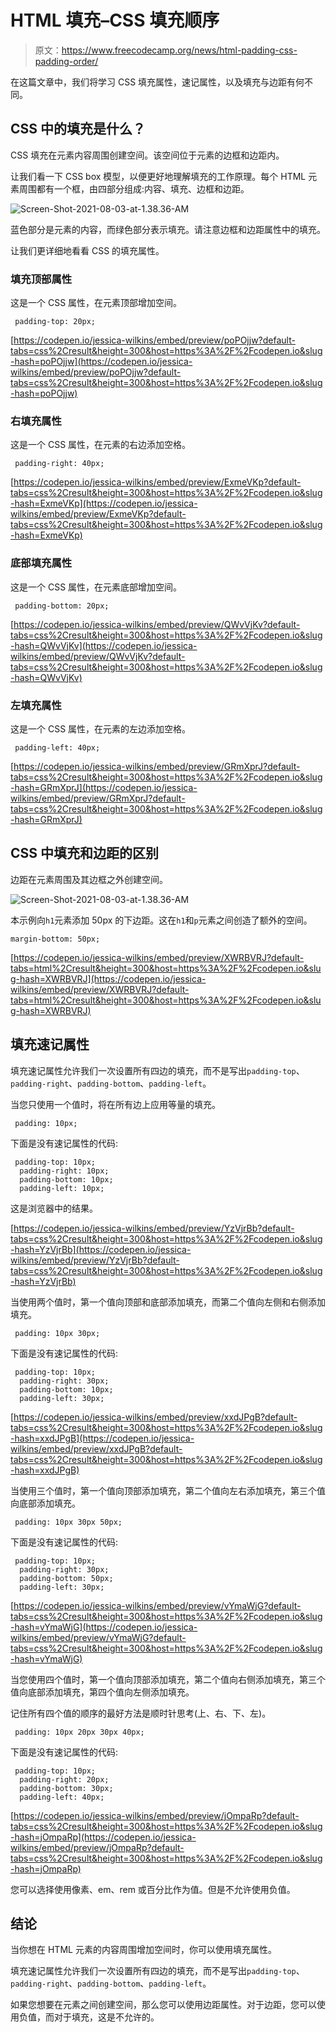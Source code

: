 # HTML 填充–CSS 填充顺序

> 原文：<https://www.freecodecamp.org/news/html-padding-css-padding-order/>

在这篇文章中，我们将学习 CSS 填充属性，速记属性，以及填充与边距有何不同。

## CSS 中的填充是什么？

CSS 填充在元素内容周围创建空间。该空间位于元素的边框和边距内。

让我们看一下 CSS box 模型，以便更好地理解填充的工作原理。每个 HTML 元素周围都有一个框，由四部分组成:内容、填充、边框和边距。

![Screen-Shot-2021-08-03-at-1.38.36-AM](img/b330e119d7d47e2b8a8742a6b940ede9.png)

蓝色部分是元素的内容，而绿色部分表示填充。请注意边框和边距属性中的填充。

让我们更详细地看看 CSS 的填充属性。

### 填充顶部属性

这是一个 CSS 属性，在元素顶部增加空间。

```
 padding-top: 20px;
```

[https://codepen.io/jessica-wilkins/embed/preview/poPOjjw?default-tabs=css%2Cresult&height=300&host=https%3A%2F%2Fcodepen.io&slug-hash=poPOjjw](https://codepen.io/jessica-wilkins/embed/preview/poPOjjw?default-tabs=css%2Cresult&height=300&host=https%3A%2F%2Fcodepen.io&slug-hash=poPOjjw)

### 右填充属性

这是一个 CSS 属性，在元素的右边添加空格。

```
 padding-right: 40px; 
```

[https://codepen.io/jessica-wilkins/embed/preview/ExmeVKp?default-tabs=css%2Cresult&height=300&host=https%3A%2F%2Fcodepen.io&slug-hash=ExmeVKp](https://codepen.io/jessica-wilkins/embed/preview/ExmeVKp?default-tabs=css%2Cresult&height=300&host=https%3A%2F%2Fcodepen.io&slug-hash=ExmeVKp)

### 底部填充属性

这是一个 CSS 属性，在元素底部增加空间。

```
 padding-bottom: 20px; 
```

[https://codepen.io/jessica-wilkins/embed/preview/QWvVjKv?default-tabs=css%2Cresult&height=300&host=https%3A%2F%2Fcodepen.io&slug-hash=QWvVjKv](https://codepen.io/jessica-wilkins/embed/preview/QWvVjKv?default-tabs=css%2Cresult&height=300&host=https%3A%2F%2Fcodepen.io&slug-hash=QWvVjKv)

### 左填充属性

这是一个 CSS 属性，在元素的左边添加空格。

```
 padding-left: 40px; 
```

[https://codepen.io/jessica-wilkins/embed/preview/GRmXprJ?default-tabs=css%2Cresult&height=300&host=https%3A%2F%2Fcodepen.io&slug-hash=GRmXprJ](https://codepen.io/jessica-wilkins/embed/preview/GRmXprJ?default-tabs=css%2Cresult&height=300&host=https%3A%2F%2Fcodepen.io&slug-hash=GRmXprJ)

## CSS 中填充和边距的区别

边距在元素周围及其边框之外创建空间。

![Screen-Shot-2021-08-03-at-1.38.36-AM](img/b330e119d7d47e2b8a8742a6b940ede9.png)

本示例向`h1`元素添加 50px 的下边距。这在`h1`和`p`元素之间创造了额外的空间。

```
margin-bottom: 50px;
```

[https://codepen.io/jessica-wilkins/embed/preview/XWRBVRJ?default-tabs=html%2Cresult&height=300&host=https%3A%2F%2Fcodepen.io&slug-hash=XWRBVRJ](https://codepen.io/jessica-wilkins/embed/preview/XWRBVRJ?default-tabs=html%2Cresult&height=300&host=https%3A%2F%2Fcodepen.io&slug-hash=XWRBVRJ)

## 填充速记属性

填充速记属性允许我们一次设置所有四边的填充，而不是写出`padding-top`、`padding-right`、`padding-bottom`、`padding-left`。

当您只使用一个值时，将在所有边上应用等量的填充。

```
 padding: 10px;
```

下面是没有速记属性的代码:

```
 padding-top: 10px;
  padding-right: 10px;
  padding-bottom: 10px;
  padding-left: 10px;
```

这是浏览器中的结果。

[https://codepen.io/jessica-wilkins/embed/preview/YzVjrBb?default-tabs=css%2Cresult&height=300&host=https%3A%2F%2Fcodepen.io&slug-hash=YzVjrBb](https://codepen.io/jessica-wilkins/embed/preview/YzVjrBb?default-tabs=css%2Cresult&height=300&host=https%3A%2F%2Fcodepen.io&slug-hash=YzVjrBb)

当使用两个值时，第一个值向顶部和底部添加填充，而第二个值向左侧和右侧添加填充。

```
 padding: 10px 30px; 
```

下面是没有速记属性的代码:

```
 padding-top: 10px;
  padding-right: 30px;
  padding-bottom: 10px;
  padding-left: 30px;
```

[https://codepen.io/jessica-wilkins/embed/preview/xxdJPgB?default-tabs=css%2Cresult&height=300&host=https%3A%2F%2Fcodepen.io&slug-hash=xxdJPgB](https://codepen.io/jessica-wilkins/embed/preview/xxdJPgB?default-tabs=css%2Cresult&height=300&host=https%3A%2F%2Fcodepen.io&slug-hash=xxdJPgB)

当使用三个值时，第一个值向顶部添加填充，第二个值向左右添加填充，第三个值向底部添加填充。

```
 padding: 10px 30px 50px; 
```

下面是没有速记属性的代码:

```
 padding-top: 10px;
  padding-right: 30px;
  padding-bottom: 50px;
  padding-left: 30px;
```

[https://codepen.io/jessica-wilkins/embed/preview/vYmaWjG?default-tabs=css%2Cresult&height=300&host=https%3A%2F%2Fcodepen.io&slug-hash=vYmaWjG](https://codepen.io/jessica-wilkins/embed/preview/vYmaWjG?default-tabs=css%2Cresult&height=300&host=https%3A%2F%2Fcodepen.io&slug-hash=vYmaWjG)

当您使用四个值时，第一个值向顶部添加填充，第二个值向右侧添加填充，第三个值向底部添加填充，第四个值向左侧添加填充。

记住所有四个值的顺序的最好方法是顺时针思考(上、右、下、左)。

```
 padding: 10px 20px 30px 40px;
```

下面是没有速记属性的代码:

```
 padding-top: 10px;
  padding-right: 20px;
  padding-bottom: 30px;
  padding-left: 40px;
```

[https://codepen.io/jessica-wilkins/embed/preview/jOmpaRp?default-tabs=css%2Cresult&height=300&host=https%3A%2F%2Fcodepen.io&slug-hash=jOmpaRp](https://codepen.io/jessica-wilkins/embed/preview/jOmpaRp?default-tabs=css%2Cresult&height=300&host=https%3A%2F%2Fcodepen.io&slug-hash=jOmpaRp)

您可以选择使用像素、em、rem 或百分比作为值。但是不允许使用负值。

## 结论

当你想在 HTML 元素的内容周围增加空间时，你可以使用填充属性。

填充速记属性允许我们一次设置所有四边的填充，而不是写出`padding-top`、`padding-right`、`padding-bottom`、`padding-left`。

如果您想要在元素之间创建空间，那么您可以使用边距属性。对于边距，您可以使用负值，而对于填充，这是不允许的。